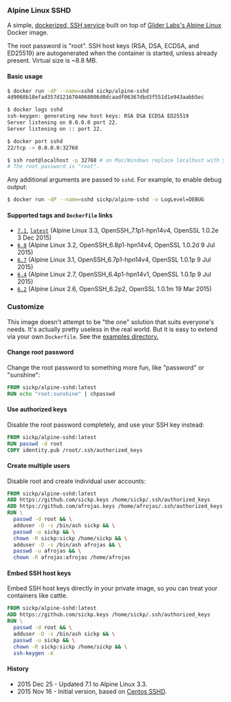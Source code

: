 ### Alpine Linux SSHD

A simple, [dockerized, SSH service][alpine_sshd] built on top of [Glider Labs's Alpine Linux][gliderlabs_alpine] Docker image.

The root password is "root". SSH host keys (RSA, DSA, ECDSA, and ED25519) are autogenerated when the container is started, unless already present. Virtual size is ~8.8 MB.

#### Basic usage

```sh
$ docker run -dP --name=sshd sickp/alpine-sshd
4d9060b18efad357d1216704068006d0dcaadf06367dbd3f551d1e943aabb5ec

$ docker logs sshd
ssh-keygen: generating new host keys: RSA DSA ECDSA ED25519
Server listening on 0.0.0.0 port 22.
Server listening on :: port 22.

$ docker port sshd
22/tcp -> 0.0.0.0:32768

$ ssh root@localhost -p 32768 # on Mac/Windows replace localhost with $(docker-machine ip default)
# The root password is "root".
```

Any additional arguments are passed to `sshd`. For example, to enable debug output:

```sh
$ docker run -dP --name=sshd sickp/alpine-sshd -o LogLevel=DEBUG
```

#### Supported tags and `Dockerfile` links

* [`7.1`][dockerfile_7_1], [`latest`][dockerfile_7_1] (Alpine Linux 3.3, OpenSSH_7.1p1-hpn14v4, OpenSSL 1.0.2e 3 Dec 2015)
* [`6.8`][dockerfile_6_8] (Alpine Linux 3.2, OpenSSH_6.8p1-hpn14v4, OpenSSL 1.0.2d 9 Jul 2015)
* [`6.7`][dockerfile_6_7] (Alpine Linux 3.1, OpenSSH_6.7p1-hpn14v4, OpenSSL 1.0.1p 9 Jul 2015)
* [`6.4`][dockerfile_6_4] (Alpine Linux 2.7, OpenSSH_6.4p1-hpn14v1, OpenSSL 1.0.1p 9 Jul 2015)
* [`6.2`][dockerfile_6_2] (Alpine Linux 2.6, OpenSSH_6.2p2, OpenSSL 1.0.1m 19 Mar 2015)

### Customize

This image doesn't attempt to be "the one" solution that suits everyone's needs. It's actually pretty useless in the real world. But it is easy to extend via your own `Dockerfile`. See the [examples directory.][examples]

#### Change root password

Change the root password to something more fun, like "password" or "sunshine":

```dockerfile
FROM sickp/alpine-sshd:latest
RUN echo "root:sunshine" | chpasswd
```

#### Use authorized keys

Disable the root password completely, and use your SSH key instead:

```dockerfile
FROM sickp/alpine-sshd:latest
RUN passwd -d root
COPY identity.pub /root/.ssh/authorized_keys
```

#### Create multiple users

Disable root and create individual user accounts:

```dockerfile
FROM sickp/alpine-sshd:latest
ADD https://github.com/sickp.keys /home/sickp/.ssh/authorized_keys
ADD https://github.com/afrojas.keys /home/afrojas/.ssh/authorized_keys
RUN \
  passwd -d root && \
  adduser -D -s /bin/ash sickp && \
  passwd -u sickp && \
  chown -R sickp:sickp /home/sickp && \
  adduser -D -s /bin/ash afrojas && \
  passwd -u afrojas && \
  chown -R afrojas:afrojas /home/afrojas
```

#### Embed SSH host keys

Embed SSH host keys directly in your private image, so you can treat your containers like cattle.

```dockerfile
FROM sickp/alpine-sshd:latest
ADD https://github.com/sickp.keys /home/sickp/.ssh/authorized_keys
RUN \
  passwd -d root && \
  adduser -D -s /bin/ash sickp && \
  passwd -u sickp && \
  chown -R sickp:sickp /home/sickp && \
  ssh-keygen -A
```

#### History

- 2015 Dec 25 - Updated 7.1 to Alpine Linux 3.3.
- 2015 Nov 16 - Initial version, based on [Centos SSHD][centos_sshd].

[alpine_sshd]:       https://hub.docker.com/r/sickp/alpine-sshd/
[gliderlabs_alpine]: https://hub.docker.com/r/gliderlabs/alpine/
[dockerfile_7_1]:    https://github.com/sickp/docker-alpine-sshd/tree/master/versions/7.1/Dockerfile
[dockerfile_6_8]:    https://github.com/sickp/docker-alpine-sshd/tree/master/versions/6.8/Dockerfile
[dockerfile_6_7]:    https://github.com/sickp/docker-alpine-sshd/tree/master/versions/6.7/Dockerfile
[dockerfile_6_4]:    https://github.com/sickp/docker-alpine-sshd/tree/master/versions/6.4/Dockerfile
[dockerfile_6_2]:    https://github.com/sickp/docker-alpine-sshd/tree/master/versions/6.2/Dockerfile
[examples]:          https://github.com/sickp/docker-alpine-sshd/tree/master/examples/
[centos_sshd]:       https://hub.docker.com/r/sickp/centos-sshd/
